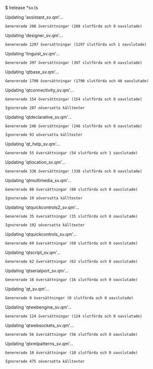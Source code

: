 $ lrelease *sv.ts

Updating 'assistant_sv.qm'...

    Genererade 208 översättningar (208 slutförda och 0 oavslutade)

    
Updating 'designer_sv.qm'...

    Genererade 1297 översättningar (1297 slutförda och 1 oavslutade)
    
    
Updating 'linguist_sv.qm'...

    Genererade 397 översättningar (397 slutförda och 0 oavslutade)
        
    
Updating 'qtbase_sv.qm'...

    Genererade 1790 översättningar (1790 slutförda och 46 oavslutade)
        
Updating 'qtconnectivity_sv.qm'...

    Genererade 154 översättningar (154 slutförda och 0 oavslutade)
    
    Ignorerade 207 oöversatta källtexter

    
Updating 'qtdeclarative_sv.qm'...

    Genererade 246 översättningar (246 slutförda och 0 oavslutade)
    
    Ignorerade 93 oöversatta källtexter

    
Updating 'qt_help_sv.qm'...

    Genererade 55 översättningar (54 slutförda och 1 oavslutade)

    
Updating 'qtlocation_sv.qm'...

    Genererade 338 översättningar (338 slutförda och 0 oavslutade)

    
Updating 'qtmultimedia_sv.qm'...

    Genererade 80 översättningar (80 slutförda och 0 oavslutade)
    
    Ignorerade 19 oöversatta källtexter

    
Updating 'qtquickcontrols2_sv.qm'...

    Genererade 35 översättningar (35 slutförda och 0 oavslutade)
    
    Ignorerade 192 oöversatta källtexter

    
Updating 'qtquickcontrols_sv.qm'...

    Genererade 69 översättningar (69 slutförda och 0 oavslutade)

    
Updating 'qtscript_sv.qm'...

    Genererade 62 översättningar (62 slutförda och 0 oavslutade)

    
Updating 'qtserialport_sv.qm'...

    Genererade 16 översättningar (16 slutförda och 0 oavslutade)
    
    
Updating 'qt_sv.qm'...

    Genererade 0 översättningar (0 slutförda och 0 oavslutade)

    
Updating 'qtwebengine_sv.qm'...

    Genererade 124 översättningar (124 slutförda och 0 oavslutade)
    
    
Updating 'qtwebsockets_sv.qm'...

    Genererade 56 översättningar (56 slutförda och 0 oavslutade)

    
Updating 'qtxmlpatterns_sv.qm'...

    Genererade 10 översättningar (10 slutförda och 0 oavslutade)
    
    Ignorerade 475 oöversatta källtexter
    
